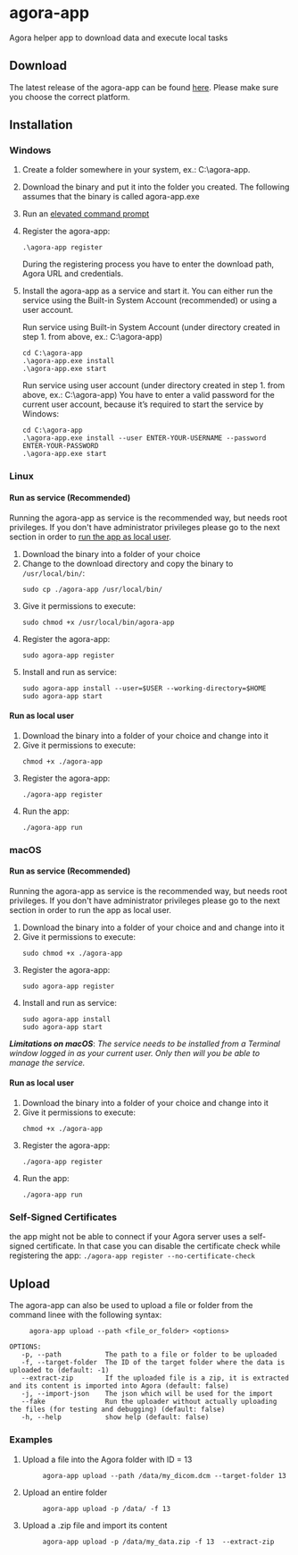 # agora-app
Agora helper app to download data and execute local tasks

## Download
The latest release of the agora-app can be found [here](https://github.com/GyroTools/agora-app/releases/latest/). Please make sure you choose the correct platform.

## Installation

### Windows
1. Create a folder somewhere in your system, ex.: C:\agora-app.
2. Download the binary and put it into the folder you created. The following assumes that the binary is called agora-app.exe
3. Run an [elevated command prompt](https://docs.microsoft.com/en-us/powershell/scripting/windows-powershell/starting-windows-powershell?view=powershell-7#with-administrative-privileges-run-as-administrator)
4. Register the agora-app:
    ```
    .\agora-app register
    ```
   During the registering process you have to enter the download path, Agora URL and credentials. 
5. Install the agora-app as a service and start it. You can either run the service using the Built-in System Account (recommended) or using a user account.

    Run service using Built-in System Account (under directory created in step 1. from above, ex.: C:\agora-app)

    ```
    cd C:\agora-app
    .\agora-app.exe install
    .\agora-app.exe start
    ```

    Run service using user account (under directory created in step 1. from above, ex.: C:\agora-app)
    You have to enter a valid password for the current user account, because it’s required to start the service by Windows:

    ```
    cd C:\agora-app
    .\agora-app.exe install --user ENTER-YOUR-USERNAME --password ENTER-YOUR-PASSWORD
    .\agora-app.exe start
    ```

### Linux
#### Run as service (Recommended)
Running the agora-app as service is the recommended way, but needs root privileges. If you don't have administrator privileges please go to the next section in order to [run the app as local user](#Run-as-local-user).

1. Download the binary into a folder of your choice
2. Change to the download directory and copy the binary to `/usr/local/bin/`:
     ```
     sudo cp ./agora-app /usr/local/bin/
     ```
3. Give it permissions to execute:
     ```
     sudo chmod +x /usr/local/bin/agora-app
     ```
4. Register the agora-app:
     ```
     sudo agora-app register
     ```
5. Install and run as service:
     ```
     sudo agora-app install --user=$USER --working-directory=$HOME
     sudo agora-app start
     ```

#### Run as local user
1. Download the binary into a folder of your choice and change into it
2. Give it permissions to execute:
     ```
     chmod +x ./agora-app
     ```
3. Register the agora-app:
     ```
     ./agora-app register
     ```
4. Run the app:
     ```
     ./agora-app run
     ```

### macOS
#### Run as service (Recommended)
Running the agora-app as service is the recommended way, but needs root privileges. If you don't have administrator privileges please go to the next section in order to run the app as local user.

1. Download the binary into a folder of your choice and and change into it
2. Give it permissions to execute:
     ```
     sudo chmod +x ./agora-app
     ```
3. Register the agora-app:
     ```
     sudo agora-app register
     ```
4. Install and run as service:
     ```
     sudo agora-app install
     sudo agora-app start
     ```

***Limitations on macOS***: *The service needs to be installed from a Terminal window logged in as your current user. Only then will you be able to manage the service.*


#### Run as local user
1. Download the binary into a folder of your choice and change into it
2. Give it permissions to execute:
     ```
     chmod +x ./agora-app
     ```
3. Register the agora-app:
     ```
     ./agora-app register
     ```
4. Run the app:
     ```
     ./agora-app run
     ```

### Self-Signed Certificates
the app might not be able to connect if your Agora server uses a self-signed certificate. In that case you can disable the certificate check while registering the app:
     ```
     ./agora-app register --no-certificate-check
     ```



## Upload
The agora-app can also be used to upload a file or folder from the command linee with the following syntax:

```
     agora-app upload --path <file_or_folder> <options>
```

```
OPTIONS:
   -p, --path           The path to a file or folder to be uploaded
   -f, --target-folder  The ID of the target folder where the data is uploaded to (default: -1)
   --extract-zip        If the uploaded file is a zip, it is extracted and its content is imported into Agora (default: false)
   -j, --import-json    The json which will be used for the import
   --fake               Run the uploader without actually uploading the files (for testing and debugging) (default: false)
   -h, --help           show help (default: false)
```

### Examples

1. Upload a file into the Agora folder with ID = 13
     ```
          agora-app upload --path /data/my_dicom.dcm --target-folder 13
     ```

2. Upload an entire folder
     ```
          agora-app upload -p /data/ -f 13
     ```

3. Upload a .zip file and import its content
     ```
          agora-app upload -p /data/my_data.zip -f 13  --extract-zip 
     ```
